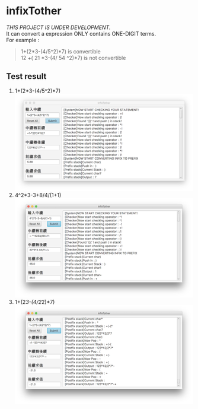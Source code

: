 # infixTother

*THIS PROJECT IS UNDER DEVELOPMENT.*  
It can convert a expression ONLY contains ONE-DIGIT terms.  
For example :  
>1+(2*3-(4/5^2)*7) is convertible  
>12 +( 21 *3-(4/ 54 ^2)*7) is not convertible

## Test result
1. 1+(2*3-(4/5^2)*7)
![1+(2*3-(4/5^2)*7)](/images/test01.png)
2. 4^2*3-3+8/4/(1+1)
![4^2*3-3+8/4/(1+1)](/images/test02.png)
3. 1+(2*3-(4/2*2)*7)
![1+(2*3-(4/2*2)*7)](/images/test03.png)
